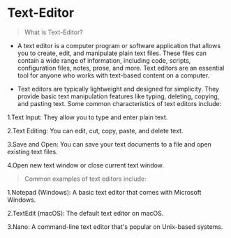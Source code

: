 
# Text-Editor

> What is Text-Editor?
- A text editor is a computer program or software application that allows you to create, edit, and manipulate plain text files. These files can contain a wide range of information, including code, scripts, configuration files, notes, prose, and more. Text editors are an essential tool for anyone who works with text-based content on a computer.

- Text editors are typically lightweight and designed for simplicity. They provide basic text manipulation features like typing, deleting, copying, and pasting text. 
Some common characteristics of text editors include:

1.Text Input: They allow you to type and enter plain text. 

2.Text Editing: You can edit, cut, copy, paste, and delete text.

3.Save and Open: You can save your text documents to a file and open existing text files.

4.Open new text window or close current text window.

>Common examples of text editors include:

1.Notepad (Windows): A basic text editor that comes with Microsoft Windows.

2.TextEdit (macOS): The default text editor on macOS.

3.Nano: A command-line text editor that's popular on Unix-based systems.

